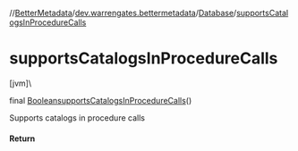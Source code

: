 //[BetterMetadata](../../../index.md)/[dev.warrengates.bettermetadata](../index.md)/[Database](index.md)/[supportsCatalogsInProcedureCalls](supports-catalogs-in-procedure-calls.md)

# supportsCatalogsInProcedureCalls

[jvm]\

final [Boolean](https://docs.oracle.com/javase/8/docs/api/java/lang/Boolean.html)[supportsCatalogsInProcedureCalls](supports-catalogs-in-procedure-calls.md)()

Supports catalogs in procedure calls

#### Return
